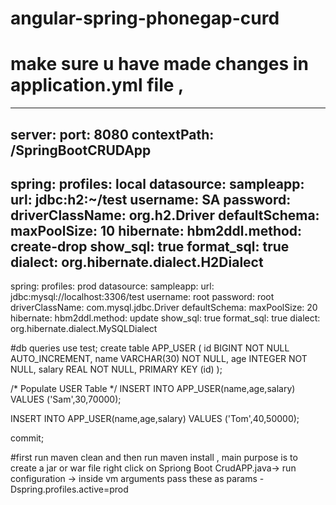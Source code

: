 # angular-spring-phonegap-curd
 
# make sure u have made changes in application.yml file ,
---
server:
  port: 8080
  contextPath: /SpringBootCRUDApp
---
spring:
  profiles: local
datasource:
  sampleapp:
    url: jdbc:h2:~/test
    username: SA
    password:
    driverClassName: org.h2.Driver
    defaultSchema:
    maxPoolSize: 10
    hibernate:
      hbm2ddl.method: create-drop
      show_sql: true
      format_sql: true
      dialect: org.hibernate.dialect.H2Dialect
---
spring:
  profiles: prod
datasource:
  sampleapp:
    url: jdbc:mysql://localhost:3306/test
    username: root
    password: root
    driverClassName: com.mysql.jdbc.Driver
    defaultSchema:
    maxPoolSize: 20
    hibernate:
      hbm2ddl.method: update
      show_sql: true
      format_sql: true
      dialect: org.hibernate.dialect.MySQLDialect





#db queries
use test;
create table APP_USER (
   id BIGINT NOT NULL AUTO_INCREMENT,
   name VARCHAR(30) NOT NULL,
   age  INTEGER NOT NULL,
   salary REAL NOT NULL,
   PRIMARY KEY (id)
);
   
/* Populate USER Table */
INSERT INTO APP_USER(name,age,salary)
VALUES ('Sam',30,70000);
   
INSERT INTO APP_USER(name,age,salary)
VALUES ('Tom',40,50000);
 
commit;


#first run maven clean and then run maven install , main purpose is to create a jar or war file  right click on Spriong Boot CrudAPP.java-> run configuration -> inside vm arguments pass these as params 
-Dspring.profiles.active=prod
      
